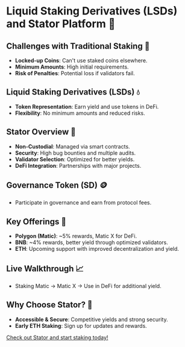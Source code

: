 # Liquid Staking Derivatives (LSDs) and Stator Platform 🚀

## Challenges with Traditional Staking 🛑
- **Locked-up Coins**: Can't use staked coins elsewhere.
- **Minimum Amounts**: High initial requirements.
- **Risk of Penalties**: Potential loss if validators fail.

## Liquid Staking Derivatives (LSDs) 💧
- **Token Representation**: Earn yield and use tokens in DeFi.
- **Flexibility**: No minimum amounts and reduced risks.

## Stator Overview 🌟
- **Non-Custodial**: Managed via smart contracts.
- **Security**: High bug bounties and multiple audits.
- **Validator Selection**: Optimized for better yields.
- **DeFi Integration**: Partnerships with major projects.

## Governance Token (SD) 🪙
- Participate in governance and earn from protocol fees.

## Key Offerings 💼
- **Polygon (Matic)**: ~5% rewards, Matic X for DeFi.
- **BNB**: ~4% rewards, better yield through optimized validators.
- **ETH**: Upcoming support with improved decentralization and yield.

## Live Walkthrough 📈
- Staking Matic → Matic X → Use in DeFi for additional yield.

## Why Choose Stator? 🤔
- **Accessible & Secure**: Competitive yields and strong security.
- **Early ETH Staking**: Sign up for updates and rewards.

[Check out Stator and start staking today!](#)
